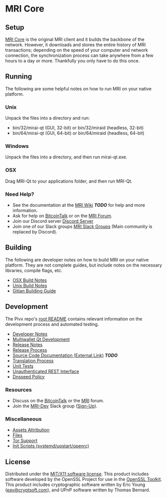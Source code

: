 MRI Core
=====================

Setup
---------------------
[MRI Core](http://mirai.org/wallet) is the original MRI client and it builds the backbone of the network. However, it downloads and stores the entire history of MRI transactions; depending on the speed of your computer and network connection, the synchronization process can take anywhere from a few hours to a day or more. Thankfully you only have to do this once.

Running
---------------------
The following are some helpful notes on how to run MRI on your native platform.

### Unix

Unpack the files into a directory and run:

- bin/32/mirai-qt (GUI, 32-bit) or bin/32/miraid (headless, 32-bit)
- bin/64/mirai-qt (GUI, 64-bit) or bin/64/miraid (headless, 64-bit)

### Windows

Unpack the files into a directory, and then run mirai-qt.exe.

### OSX

Drag MRI-Qt to your applications folder, and then run MRI-Qt.

### Need Help?

* See the documentation at the [MRI Wiki](https://en.bitcoin.it/wiki/Main_Page) ***TODO***
for help and more information.
* Ask for help on [BitcoinTalk](https://bitcointalk.org/index.php?topic=1262920.0) or on the [MRI Forum](http://forum.mirai.org/).
* Join our Discord server [Discord Server](https://discord.mirai.org)
* Join one of our Slack groups [MRI Slack Groups](https://mirai.org/slack-logins/) (Main community is replaced by Discord).

Building
---------------------
The following are developer notes on how to build MRI on your native platform. They are not complete guides, but include notes on the necessary libraries, compile flags, etc.

- [OSX Build Notes](build-osx.md)
- [Unix Build Notes](build-unix.md)
- [Gitian Building Guide](gitian-building.md)

Development
---------------------
The Pivx repo's [root README](https://github.com/MRI-Project/MRI/blob/master/README.md) contains relevant information on the development process and automated testing.

- [Developer Notes](developer-notes.md)
- [Multiwallet Qt Development](multiwallet-qt.md)
- [Release Notes](release-notes.md)
- [Release Process](release-process.md)
- [Source Code Documentation (External Link)](https://dev.visucore.com/bitcoin/doxygen/) ***TODO***
- [Translation Process](translation_process.md)
- [Unit Tests](unit-tests.md)
- [Unauthenticated REST Interface](REST-interface.md)
- [Dnsseed Policy](dnsseed-policy.md)

### Resources

* Discuss on the [BitcoinTalk](https://bitcointalk.org/index.php?topic=1262920.0) or the [MRI](http://forum.mirai.org/) forum.
* Join the [MRI-Dev](https://mirai-dev.slack.com/) Slack group ([Sign-Up](https://mirai-dev.herokuapp.com/)).

### Miscellaneous
- [Assets Attribution](assets-attribution.md)
- [Files](files.md)
- [Tor Support](tor.md)
- [Init Scripts (systemd/upstart/openrc)](init.md)

License
---------------------
Distributed under the [MIT/X11 software license](http://www.opensource.org/licenses/mit-license.php).
This product includes software developed by the OpenSSL Project for use in the [OpenSSL Toolkit](https://www.openssl.org/). This product includes
cryptographic software written by Eric Young ([eay@cryptsoft.com](mailto:eay@cryptsoft.com)), and UPnP software written by Thomas Bernard.
